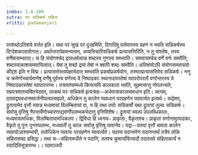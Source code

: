 ```yaml
---
index: 1.4.109
sutra: परः सन्निकर्षः संहिता
vritti: padamanjari

---
```

परशब्दोऽतिशये वर्त्तत इति। यथा परं सुखं परं दुःखमिति, दिगादिषु वर्तमानस्य ग्रहणं न भवति सन्निकर्षस्य दिग्देशकालायोगात्। अर्थान्तरापेक्षमन्यत्वम्, अव्यभिचारिसन्निकर्षः प्रत्यासत्तिरिति, न तु संश्लेषः, तस्य वर्णेष्वसम्भवात्। स हि संयोगश्चेद् द्रव्यधर्मत्वान्न शब्दस्य गुणस्य सम्भवति। समवायश्चेन्न वर्णे वर्णः समवैति; शब्दस्याकाशसमवायित्वात्। येषां तु शब्दो द्रव्यं तेषां न क्वापि शब्दः समवैति। अतिशयोऽपि संयोगसमवाययोः कीद्दश इति न विद्मः। प्रत्यासत्तेस्त्वपेक्षाभेदात् सम्भवति प्रकर्षाप्रकर्षयोगः, तस्मात्प्रत्यासत्तिरेव सन्निकर्षः।
ननु च क्रमेणोच्चार्यमाणेषु वर्णेषु पूर्वस्य वर्णस्य ये निष्पादकाः स्थानादयस्तेषां व्यापरोपरतौ वर्णान्तरस्य ये निष्पादकास्तेषां व्यापारारम्भः। तत्रावश्यम्मध्ये कियत्यपि कालकला भवति, सूक्ष्मत्वात्तु नोपलभ्यते; पद्मपत्रशतव्यक्तिभेदवत्, तत्कथं परः सन्निकर्ष इत्यत्राह--अर्धमात्राकालव्यवधान इति। सत्यम्, एतावद्व्यवधानमवर्जनीयत्वात्सह्यते, अधिकेन तु कालेन व्यवधानं परग्रहणेन व्यावर्त्यत इत्यर्थः। यद्येवम्, द्रुतायामेव वृत्तौ स्यान्न मध्यमायां विलम्बितायां वा, न हि तथा तयोः सन्निकर्षो यथा द्रुतायां तुल्यः सन्निकर्षः। सर्वासु वृत्तिषु नैरन्तर्येणोच्चारणाद्यवर्णोपलम्भकभेदात्तु वृत्तिविशेषः। द्रुतायां स्वल्प उपलब्धिकालः, मध्यमायामधिकः, विलम्बितायामधिकतरः। द्विविधा हि ध्वनयः- प्राकृताः, वैकृताश्च। प्राकृता वर्णानामुत्पादकाः, वैकृते तु पुनः पुनरुपलम्भः, मध्यवर्ती तु कालः सर्वासु वृत्तिषु तावानेव। यद्वा--यस्यां वृत्तौ यावता कालेन व्यवायोऽवश्यम्भावी, ततोधिकेन व्यवायः परग्रहणेन व्यावर्त्यते। पदस्य पदान्तरेण यदानन्तर्थं तत्रैव लोके संहिताशब्दः प्रसिद्धः। तथा च--संहितामधीते न पदानि, ततश्च कुमार्यावित्यादौ पदावयवे संहिताकार्यं न स्यादितिसूत्रारम्भः।।
पदमञ्जरी